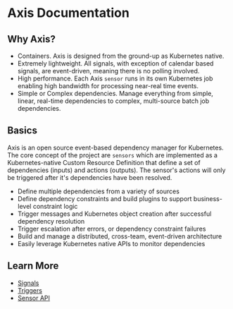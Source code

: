 # Axis Documentation

## Why Axis?
- Containers. Axis is designed from the ground-up as Kubernetes native.
- Extremely lightweight. All signals, with exception of calendar based signals, are event-driven, meaning there is no polling involved.
- High performance. Each Axis `sensor` runs in its own Kubernetes job enabling high bandwidth for processing near-real time events.
- Simple or Complex dependencies. Manage everything from simple, linear, real-time dependencies to complex, multi-source batch job dependencies.

## Basics
Axis is an open source event-based dependency manager for Kubernetes. The core concept of the project are `sensors` which are implemented as a Kubernetes-native Custom Resource Definition that define a set of dependencies (inputs) and actions (outputs). The sensor's actions will only be triggered after it's dependencies have been resolved.
- Define multiple dependencies from a variety of sources
- Define dependency constraints and build plugins to support business-level constraint logic
- Trigger messages and Kubernetes object creation after successful dependency resolution
- Trigger escalation after errors, or dependency constraint failures
- Build and manage a distributed, cross-team, event-driven architecture
- Easily leverage Kubernetes native APIs to monitor dependencies

## Learn More
- [Signals](signal-guide.md)
- [Triggers](trigger-guide.md)
- [Sensor API](sensor-api.md)
